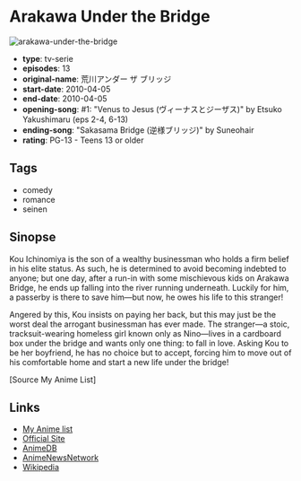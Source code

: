 # Arakawa Under the Bridge

![arakawa-under-the-bridge](https://cdn.myanimelist.net/images/anime/2/59197.jpg)

-   **type**: tv-serie
-   **episodes**: 13
-   **original-name**: 荒川アンダー ザ ブリッジ
-   **start-date**: 2010-04-05
-   **end-date**: 2010-04-05
-   **opening-song**: #1: "Venus to Jesus (ヴィーナスとジーザス)" by Etsuko Yakushimaru (eps 2-4, 6-13)
-   **ending-song**: "Sakasama Bridge (逆様ブリッジ)" by Suneohair
-   **rating**: PG-13 - Teens 13 or older

## Tags

-   comedy
-   romance
-   seinen

## Sinopse

Kou Ichinomiya is the son of a wealthy businessman who holds a firm belief in his elite status. As such, he is determined to avoid becoming indebted to anyone; but one day, after a run-in with some mischievous kids on Arakawa Bridge, he ends up falling into the river running underneath. Luckily for him, a passerby is there to save him—but now, he owes his life to this stranger!

Angered by this, Kou insists on paying her back, but this may just be the worst deal the arrogant businessman has ever made. The stranger—a stoic, tracksuit-wearing homeless girl known only as Nino—lives in a cardboard box under the bridge and wants only one thing: to fall in love. Asking Kou to be her boyfriend, he has no choice but to accept, forcing him to move out of his comfortable home and start a new life under the bridge!

[Source My Anime List]

## Links

-   [My Anime list](https://myanimelist.net/anime/7647/Arakawa_Under_the_Bridge)
-   [Official Site](http://www.starchild.co.jp/special/arakawa_ub/)
-   [AnimeDB](http://anidb.info/perl-bin/animedb.pl?show=anime&aid=7238)
-   [AnimeNewsNetwork](http://www.animenewsnetwork.com/encyclopedia/anime.php?id=11188)
-   [Wikipedia](http://ja.wikipedia.org/wiki/%E8%8D%92%E5%B7%9D%E3%82%A2%E3%83%B3%E3%83%80%E3%83%BC_%E3%82%B6_%E3%83%96%E3%83%AA%E3%83%83%E3%82%B8)
